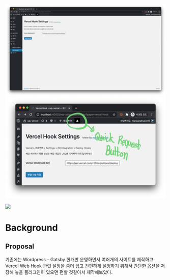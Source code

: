 ![](static/preview.png)
![](static/detail.png)

![](https://img.shields.io/badge/WordPress-5.5-blue)

# Background

## Proposal

기존에는 Wordpress - Gatsby 한개만 운영하면서 여러개의 사이트를 제작하고 Vercel Web Hook 관련 설정을 좀더 쉽고 간편하게 설정하기 위해서 간단한 옵션을 저장해 놓을 플러그인이 있으면 편할 것같아서 제작해보았다.
